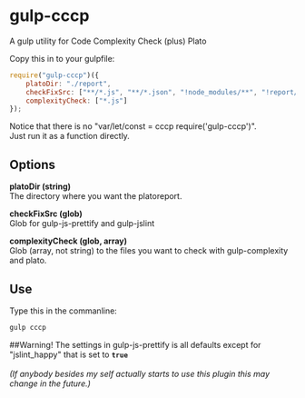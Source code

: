 # gulp-cccpA gulp utility for Code Complexity Check (plus) PlatoCopy this in to your gulpfile:```javascriptrequire("gulp-cccp")({    platoDir: "./report",    checkFixSrc: ["**/*.js", "**/*.json", "!node_modules/**", "!report/**"],    complexityCheck: ["*.js"]});```Notice that there is no "var/let/const = cccp require('gulp-cccp')". <br />Just run it as a function directly.## Options**platoDir (string)**<br  />The directory where you want the platoreport.**checkFixSrc (glob)**<br />Glob for gulp-js-prettify and gulp-jslint**complexityCheck (glob, array)**<br />Glob (array, not string) to the files you want to check with gulp-complexity and plato.## UseType this in the commanline:```cmdgulp cccp```##Warning!The settings in gulp-js-prettify is all defaults except for "jslint_happy" that is set to <code>**true**</code><br /><br />*(If anybody besides my self actually starts to use this plugin this may change in the future.)*